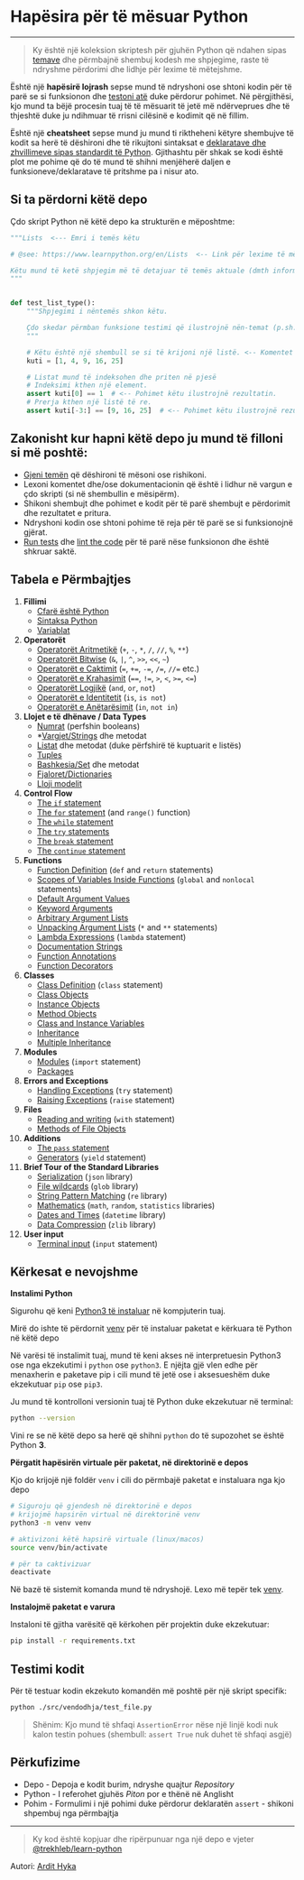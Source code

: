 # Hapësira për të mësuar Python

---

> Ky është një koleksion skriptesh për gjuhën Python që ndahen sipas [temave](#tabela-e-përmbajtjes) dhe përmbajnë shembuj kodesh me shpjegime, raste të ndryshme përdorimi dhe lidhje për lexime të mëtejshme.

Është një **hapësirë lojrash** sepse mund të ndryshoni ose shtoni kodin për të parë se si funksionon dhe [testoni atë](#testing-the-code) duke përdorur pohimet.
Në përgjithësi, kjo mund ta bëjë procesin tuaj të të mësuarit të jetë më ndërveprues dhe të thjeshtë duke ju ndihmuar të rrisni cilësinë e kodimit që në fillim.

Është një **cheatsheet** sepse mund ju mund ti riktheheni këtyre shembujve të kodit sa herë të dëshironi dhe të rikujtoni sintaksat e [deklaratave dhe zhvillimeve sipas standardit të Python](#tabela-e-përmbajtjes). Gjithashtu për shkak se kodi është plot me pohime që do të mund të shihni menjëherë daljen e funksioneve/deklaratave të pritshme pa i nisur ato.

## Si ta përdorni këtë depo

Çdo skript Python në këtë depo ka strukturën e mëposhtme:

```python
"""Lists  <--- Emri i temës këtu

# @see: https://www.learnpython.org/en/Lists  <-- Link për lexime të mëtejshme gjendet këtu

Këtu mund të ketë shpjegim më të detajuar të temës aktuale (dmth informacione të përgjithshme rreth listave).
"""


def test_list_type():
    """Shpjegimi i nëntemës shkon këtu.

    Çdo skedar përmban funksione testimi që ilustrojnë nën-temat (p.sh. llojin e listave, liston metodat).
    """

    # Këtu është një shembull se si të krijoni një listë. <-- Komentet këtu shpjegojnë veprimin
    kuti = [1, 4, 9, 16, 25]

    # Listat mund të indeksohen dhe priten në pjesë
    # Indeksimi kthen një element.
    assert kuti[0] == 1  # <-- Pohimet këtu ilustrojnë rezultatin.
    # Prerja kthen një listë të re.
    assert kuti[-3:] == [9, 16, 25]  # <-- Pohimet këtu ilustrojnë rezultatin.
```

## Zakonisht kur hapni këtë depo ju mund të filloni si më poshtë:

- [Gjeni temën](#tabela-e-përmbajtjes) që dëshironi të mësoni ose rishikoni.
- Lexoni komentet dhe/ose dokumentacionin që është i lidhur në vargun e çdo skripti (si në shembullin e mësipërm).
- Shikoni shembujt dhe pohimet e kodit për të parë shembujt e përdorimit dhe rezultatet e pritura.
- Ndryshoni kodin ose shtoni pohime të reja për të parë se si funksionojnë gjërat.
- [Run tests](#testing-the-code) dhe [lint the code](#linting-the-code) për të parë nëse funksionon dhe është
  shkruar saktë.

## Tabela e Përmbajtjes

1. **Fillimi**
   - [Cfarë është Python](src/fillimi/cfare_eshte_python.md)
   - [Sintaksa Python](src/fillimi/sintaksa_python.md)
   - [Variablat](src/fillimi/test_variables.py)
2. **Operatorët**
   - [Operatorët Aritmetikë](src/operatoret/test_arithmetic.py) (`+`, `-`, `*`, `/`, `//`, `%`, `**`)
   - [Operatorët Bitwise](src/operatoret/test_bitwise.py) (`&`, `|`, `^`, `>>`, `<<`, `~`)
   - [Operatorët e Caktimit](src/operatoret/test_assigment.py) (`=`, `+=`, `-=`, `/=`, `//=` etc.)
   - [Operatorët e Krahasimit](src/operatoret/test_comparison.py) (`==`, `!=`, `>`, `<`, `>=`, `<=`)
   - [Operatorët Logjikë](src/operatoret/test_logical.py) (`and`, `or`, `not`)
   - [Operatorët e Identitetit](src/operatoret/test_identity.py) (`is`, `is not`)
   - [Operatorët e Anëtarësimit](src/operatoret/test_membership.py) (`in`, `not in`)
3. **Llojet e të dhënave / Data Types**
   - [Numrat](src/data_types/test_numbers.py) (perfshin booleans)
   - *[Vargjet/Strings](src/data_types/test_strings.py) dhe metodat
   - [Listat](src/data_types/test_lists.py) dhe metodat (duke përfshirë të kuptuarit e listës)
   - [Tuples](src/data_types/test_tuples.py)
   - [Bashkesia/Set](src/data_types/test_sets.py) dhe metodat
   - [Fjaloret/Dictionaries](src/data_types/test_dictionaries.py)
   - [Lloji modelit](src/data_types/test_type_casting.py)
4. **Control Flow**
   - [The `if` statement](src/control_flow/test_if.py)
   - [The `for` statement](src/control_flow/test_for.py) (and `range()` function)
   - [The `while` statement](src/control_flow/test_while.py)
   - [The `try` statements](src/control_flow/test_try.py)
   - [The `break` statement](src/control_flow/test_break.py)
   - [The `continue` statement](src/control_flow/test_continue.py)
5. **Functions**
   - [Function Definition](src/functions/test_function_definition.py) (`def` and `return` statements)
   - [Scopes of Variables Inside Functions](src/functions/test_function_scopes.py) (`global` and `nonlocal` statements)
   - [Default Argument Values](src/functions/test_function_default_arguments.py)
   - [Keyword Arguments](src/functions/test_function_keyword_arguments.py)
   - [Arbitrary Argument Lists](src/functions/test_function_arbitrary_arguments.py)
   - [Unpacking Argument Lists](src/functions/test_function_unpacking_arguments.py) (`*` and `**` statements)
   - [Lambda Expressions](src/functions/test_lambda_expressions.py) (`lambda` statement)
   - [Documentation Strings](src/functions/test_function_documentation_string.py)
   - [Function Annotations](src/functions/test_function_annotations.py)
   - [Function Decorators](src/functions/test_function_decorators.py)
6. **Classes**
   - [Class Definition](src/classes/test_class_definition.py) (`class` statement)
   - [Class Objects](src/classes/test_class_objects.py)
   - [Instance Objects](src/classes/test_instance_objects.py)
   - [Method Objects](src/classes/test_method_objects.py)
   - [Class and Instance Variables](src/classes/test_class_and_instance_variables.py)
   - [Inheritance](src/classes/test_inheritance.py)
   - [Multiple Inheritance](src/classes/test_multiple_inheritance.py)
7. **Modules**
   - [Modules](src/modules/test_modules.py) (`import` statement)
   - [Packages](src/modules/test_packages.py)
8. **Errors and Exceptions**
   - [Handling Exceptions](src/exceptions/test_handle_exceptions.py) (`try` statement)
   - [Raising Exceptions](src/exceptions/test_raise_exceptions.py) (`raise` statement)
9. **Files**
   - [Reading and writing](src/files/test_file_reading.py) (`with` statement)
   - [Methods of File Objects](src/files/test_file_methods.py)
10. **Additions**
    - [The `pass` statement](src/additions/test_pass.py)
    - [Generators](src/additions/test_generators.py) (`yield` statement)
11. **Brief Tour of the Standard Libraries**
    - [Serialization](src/standard_libraries/test_json.py) (`json` library)
    - [File wildcards](src/standard_libraries/test_glob.py) (`glob` library)
    - [String Pattern Matching](src/standard_libraries/test_re.py) (`re` library)
    - [Mathematics](src/standard_libraries/test_math.py) (`math`, `random`, `statistics` libraries)
    - [Dates and Times](src/standard_libraries/test_datetime.py) (`datetime` library)
    - [Data Compression](src/standard_libraries/test_zlib.py) (`zlib` library)
12. **User input**
    - [Terminal input](src/user_input/test_input.py) (`input` statement)

## Kërkesat e nevojshme

**Instalimi Python**

Sigurohu që keni [Python3 të instaluar](https://realpython.com/installing-python/) në kompjuterin tuaj.

Mirë do ishte të përdornit [venv](https://docs.python.org/3/library/venv.html) për të instaluar paketat e kërkuara të Python në këtë depo

Në varësi të instalimit tuaj, mund të keni akses në interpretuesin Python3 ose nga
ekzekutimi i `python` ose `python3`. E njëjta gjë vlen edhe për menaxherin
e paketave pip i cili mund të jetë ose i aksesueshëm duke ekzekutuar `pip` ose `pip3`.

Ju mund të kontrolloni versionin tuaj të Python duke ekzekutuar në terminal:

```bash
python --version
```

Vini re se në këtë depo sa herë që shihni `python` do të supozohet se është Python **3**.

**Përgatit hapësirën virtuale për paketat, në direktorinë e depos**

Kjo do krijojë një foldër `venv` i cili do përmbajë paketat e instaluara nga kjo depo

```bash
# Siguroju që gjendesh në direktorinë e depos
# krijojmë hapsirën virtual në direktorinë venv
python3 -m venv venv

# aktivizoni këtë hapsirë virtuale (linux/macos)
source venv/bin/activate

# për ta caktivizuar
deactivate
```

Në bazë të sistemit komanda mund të ndryshojë. Lexo më tepër tek [venv](https://docs.python.org/3/library/venv.html).

**Instalojmë paketat e varura**

Instaloni të gjitha varësitë që kërkohen për projektin duke ekzekutuar:

```bash
pip install -r requirements.txt
```

## Testimi kodit

Për të testuar kodin ekzekuto komandën më poshtë për një skript specifik:

```bash
python ./src/vendodhja/test_file.py
```

> Shënim: Kjo mund të shfaqi `AssertionError` nëse një linjë kodi nuk kalon testin pohues (shembull: `assert True` nuk duhet të shfaqi asgjë)

## Përkufizime

- Depo - Depoja e kodit burim, ndryshe quajtur _Repository_
- Python - I referohet gjuhës _Piton_ por e thënë në Anglisht
- Pohim - Formulimi i një pohimi duke përdorur deklaratën `assert` - shikoni shpembuj nga përmbajtja


---

> Ky kod është kopjuar dhe ripërpunuar nga një depo e vjeter [@trekhleb/learn-python](https://github.com/trekhleb/learn-python)

Autori: [Ardit Hyka](https://ardit.bio.link)
